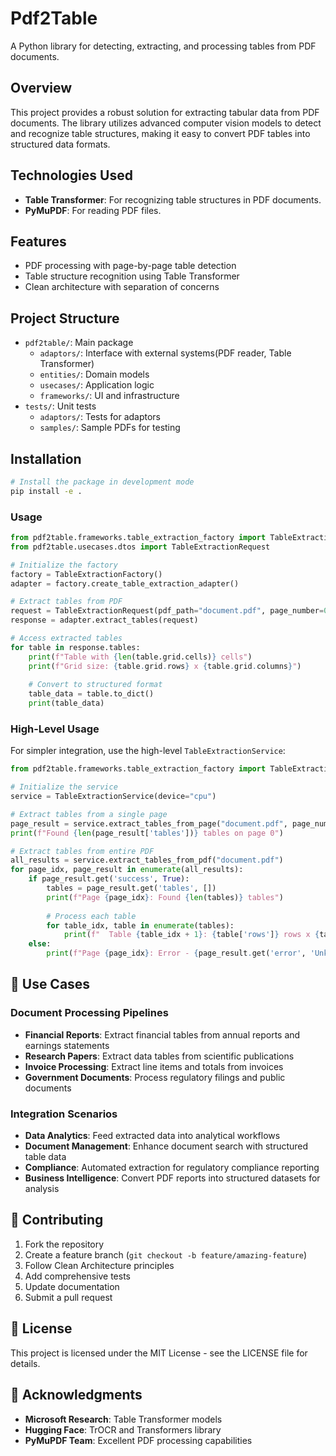 # Pdf2Table

A Python library for detecting, extracting, and processing tables from PDF documents.

## Overview

This project provides a robust solution for extracting tabular data from PDF documents. The library utilizes advanced computer vision models to detect and recognize table structures, making it easy to convert PDF tables into structured data formats.

## Technologies Used

- **Table Transformer**: For recognizing table structures in PDF documents.
- **PyMuPDF**: For reading PDF files.

## Features

- PDF processing with page-by-page table detection
- Table structure recognition using Table Transformer
- Clean architecture with separation of concerns

## Project Structure

- `pdf2table/`: Main package
  - `adaptors/`: Interface with external systems(PDF reader, Table Transformer)
  - `entities/`: Domain models
  - `usecases/`: Application logic
  - `frameworks/`: UI and infrastructure
- `tests/`: Unit tests
  - `adaptors/`: Tests for adaptors
  - `samples/`: Sample PDFs for testing

## Installation

```bash
# Install the package in development mode
pip install -e .
```

### Usage
```python
from pdf2table.frameworks.table_extraction_factory import TableExtractionFactory
from pdf2table.usecases.dtos import TableExtractionRequest

# Initialize the factory
factory = TableExtractionFactory()
adapter = factory.create_table_extraction_adapter()

# Extract tables from PDF
request = TableExtractionRequest(pdf_path="document.pdf", page_number=0)
response = adapter.extract_tables(request)

# Access extracted tables
for table in response.tables:
    print(f"Table with {len(table.grid.cells)} cells")
    print(f"Grid size: {table.grid.rows} x {table.grid.columns}")
    
    # Convert to structured format
    table_data = table.to_dict()
    print(table_data)
```

### High-Level Usage

For simpler integration, use the high-level `TableExtractionService`:

```python
from pdf2table.frameworks.table_extraction_factory import TableExtractionService

# Initialize the service
service = TableExtractionService(device="cpu")

# Extract tables from a single page
page_result = service.extract_tables_from_page("document.pdf", page_number=0)
print(f"Found {len(page_result['tables'])} tables on page 0")

# Extract tables from entire PDF
all_results = service.extract_tables_from_pdf("document.pdf")
for page_idx, page_result in enumerate(all_results):
    if page_result.get('success', True):
        tables = page_result.get('tables', [])
        print(f"Page {page_idx}: Found {len(tables)} tables")
        
        # Process each table
        for table_idx, table in enumerate(tables):
            print(f"  Table {table_idx + 1}: {table['rows']} rows x {table['columns']} columns")
    else:
        print(f"Page {page_idx}: Error - {page_result.get('error', 'Unknown error')}")
```

## 🎯 Use Cases

### Document Processing Pipelines
- **Financial Reports**: Extract financial tables from annual reports and earnings statements
- **Research Papers**: Extract data tables from scientific publications
- **Invoice Processing**: Extract line items and totals from invoices
- **Government Documents**: Process regulatory filings and public documents

### Integration Scenarios
- **Data Analytics**: Feed extracted data into analytical workflows  
- **Document Management**: Enhance document search with structured table data
- **Compliance**: Automated extraction for regulatory compliance reporting
- **Business Intelligence**: Convert PDF reports into structured datasets for analysis

## 🤝 Contributing

1. Fork the repository
2. Create a feature branch (`git checkout -b feature/amazing-feature`)
3. Follow Clean Architecture principles
4. Add comprehensive tests
5. Update documentation
6. Submit a pull request

## 📄 License

This project is licensed under the MIT License - see the LICENSE file for details.

## 🙏 Acknowledgments

- **Microsoft Research**: Table Transformer models
- **Hugging Face**: TrOCR and Transformers library  
- **PyMuPDF Team**: Excellent PDF processing capabilities
